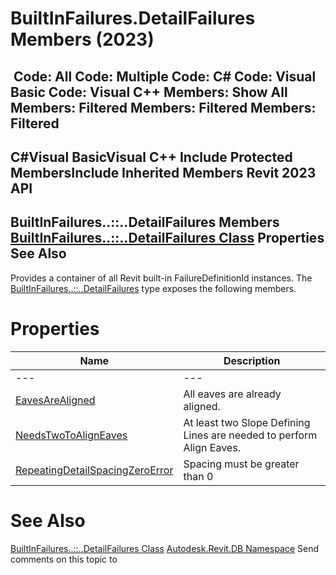 # BuiltInFailures.DetailFailures Members (2023)

﻿
 Code: All Code: Multiple Code: C# Code: Visual Basic Code: Visual C++  Members: Show All Members: Filtered Members: Filtered Members: Filtered   
---  
C#Visual BasicVisual C++
Include Protected MembersInclude Inherited Members
Revit 2023 API  
---  
BuiltInFailures..::..DetailFailures Members  
[BuiltInFailures..::..DetailFailures Class](638c3d0a-a7c5-0729-4fa5-ceae2ab0af5a.md "BuiltInFailures.DetailFailures Class") Properties See Also  
---  
Provides a container of all Revit built-in FailureDefinitionId instances.
The [BuiltInFailures..::..DetailFailures](638c3d0a-a7c5-0729-4fa5-ceae2ab0af5a.md "BuiltInFailures.DetailFailures Class") type exposes the following members.
# Properties
| Name | Description |
| --- | --- |
| --- | --- | --- |
| [EavesAreAligned](1253d766-2e0f-3b6e-8647-bb8b20aa7efe.md "EavesAreAligned Property") | All eaves are already aligned. |
| [NeedsTwoToAlignEaves](1655ec14-830d-0f11-66bb-df38d5994e9e.md "NeedsTwoToAlignEaves Property") | At least two Slope Defining Lines are needed to perform Align Eaves. |
| [RepeatingDetailSpacingZeroError](ae28150e-b7e2-8adf-f449-a6e8dfc546c3.md "RepeatingDetailSpacingZeroError Property") | Spacing must be greater than 0 |

# See Also
[BuiltInFailures..::..DetailFailures Class](638c3d0a-a7c5-0729-4fa5-ceae2ab0af5a.md "BuiltInFailures.DetailFailures Class")
[Autodesk.Revit.DB Namespace](87546ba7-461b-c646-cbb1-2cb8f5bff8b2.md "Autodesk.Revit.DB Namespace")
Send comments on this topic to 
